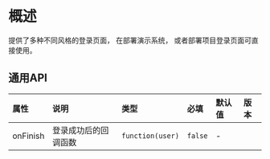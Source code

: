 # 概述

提供了多种不同风格的登录页面， 在部署演示系统， 或者部署项目登录页面可直接使用。

## 通用API

| 属性 | 说明 | 类型 | 必填 | 默认值 | 版本 |
| :---- | :---- | :---- | :---- | :---- | :---- |
| onFinish | 登录成功后的回调函数 | `function(user)` | `false` | - |

